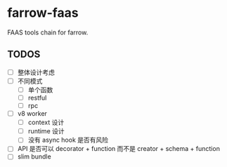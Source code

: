 # farrow-faas

FAAS tools chain for farrow.

## TODOS

- [ ] 整体设计考虑
- [ ] 不同模式
  - [ ] 单个函数
  - [ ] restful
  - [ ] rpc
- [ ] v8 worker
  - [ ] context 设计
  - [ ] runtime 设计
  - [ ] 没有 async hook 是否有风险
- [ ] API 是否可以 decorator + function 而不是 creator + schema + function
- [ ] slim bundle
